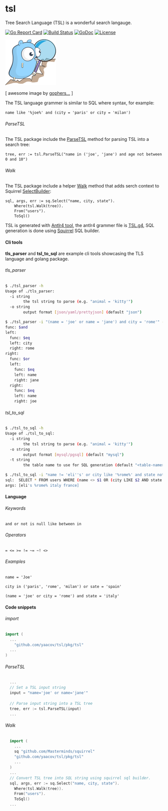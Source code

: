# tsl

Tree Search Language (TSL) is a wonderful search langauge.

[![Go Report Card](https://goreportcard.com/badge/github.com/yaacov/tsl)](https://goreportcard.com/report/github.com/yaacov/tsl)
[![Build Status](https://travis-ci.org/yaacov/tsl.svg?branch=master)](https://travis-ci.org/yaacov/tsl)
[![GoDoc](https://godoc.org/github.com/yaacov/tsl/pkg/tsl?status.svg)](https://godoc.org/github.com/yaacov/tsl/pkg/tsl)
[![License](https://img.shields.io/badge/License-Apache%202.0-blue.svg)](https://opensource.org/licenses/Apache-2.0)

![TSL](/img/search.png?raw=true "TSL Logo")

[ awesome image by [gophers...](https://github.com/egonelbre/gophers) ]

The TSL language grammer is similar to SQL where syntax, for example:
```
name like '%joe%' and (city = 'paris' or city = 'milan')
```

###### ParseTSL

The TSL package include the [ParseTSL](https://godoc.org/github.com/yaacov/tsl/pkg/tsl#ParseTSL) method for parsing TSL into a search tree:
```
tree, err := tsl.ParseTSL("name in ('joe', 'jane') and age not between 0 and 10")
```

###### Walk

The TSL package include a helper [Walk](https://godoc.org/github.com/yaacov/tsl/pkg/tsl#Walk) method that adds serch context to Squirrel [SelectBuilder](https://godoc.org/github.com/Masterminds/squirrel#SelectBuilder):
```
sql, args, err := sq.Select("name, city, state").
    Where(tsl.Walk(tree)).
    From("users").
    ToSql()
```

TSL is generated with [Antlr4 tool](https://github.com/antlr/antlr4/), the antlr4 grammer file is [TSL.g4](/TSL.g4),
SQL generation is done using [Squirrel](https://github.com/Masterminds/squirrel) SQL builder.

#### Cli tools

**tls_parser** and **tsl_to_sql** are example cli tools showcasing the TLS language and golang package.

###### tls_parser

``` bash
$ ./tsl_parser -h
Usage of ./tls_parser:
  -i string
    	the tsl string to parse (e.g. "animal = 'kitty'")
  -o string
    	output format [json/yaml/prettyjson] (default "json")
```


``` bash
$ ./tsl_parser -i "(name = 'joe' or name = 'jane') and city = 'rome'" -o yaml
func: $and
left:
  func: $eq
  left: city
  right: rome
right:
  func: $or
  left:
    func: $eq
    left: name
    right: jane
  right:
    func: $eq
    left: name
    right: joe
```

###### tsl_to_sql

``` bash
$ ./tsl_to_sql -h
Usage of ./tsl_to_sql:
  -i string
    	the tsl string to parse (e.g. "animal = 'kitty'")
  -o string
    	output format [mysql/pgsql] (default "mysql")
  -t string
    	the table name to use for SQL generation (default "<table-name>")

```

``` bash
$ ./tsl_to_sql -i "name != 'eli''s' or city like '%rome%' and state not between 'italy' and 'france'" -t users -o pgsql
sql:  SELECT * FROM users WHERE (name <> $1 OR (city LIKE $2 AND state NOT BETWEEN $3 AND $4))
args: [eli's %rome% italy france]

```

#### Language

###### Keywords
```
and or not is null like between in
```
###### Operators
```
= <= >= != ~= ~! <>
```
###### Examples
```
name = 'Joe'
```
```
city in ('paris', 'rome', 'milan') or sate = 'spain'
```
```
(name = 'joe' or city = 'rome') and state = 'italy'
```

#### Code snippets

###### import

``` go
import (
  ...
	"github.com/yaacov/tsl/pkg/tsl"
  ...
)
```

###### ParseTSL

``` go
  ...
  // Set a TSL input string
  input = "name='joe' or name='jane'"

  // Parse input string into a TSL tree
  tree, err := tsl.ParseTSL(input)
  ...
```

###### Walk

``` go
  import (
    ...
    sq "github.com/Masterminds/squirrel"
    "github.com/yaacov/tsl/pkg/tsl"
    ...
  )
  ...
  // Convert TSL tree into SQL string using squirrel sql builder.
  sql, args, err := sq.Select("name, city, state").
    Where(tsl.Walk(tree)).
    From("users").
    ToSql()
  ...
```
